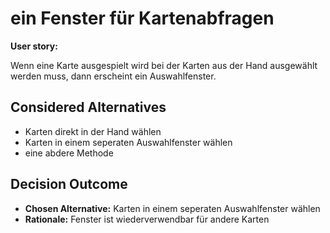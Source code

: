 # ein Fenster für Kartenabfragen

**User story:**

Wenn eine Karte ausgespielt wird bei der Karten aus der Hand ausgewählt werden muss, dann erscheint ein Auswahlfenster.

## Considered Alternatives

* Karten direkt in der Hand wählen
* Karten in einem seperaten Auswahlfenster wählen
* eine abdere Methode

## Decision Outcome

* **Chosen Alternative:** Karten in einem seperaten Auswahlfenster wählen
* **Rationale:** Fenster ist wiederverwendbar für andere Karten